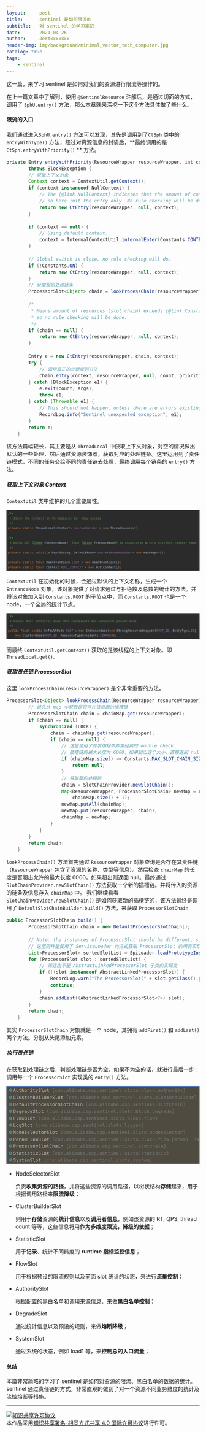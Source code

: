 ```yaml
---
layout:     post
title:      sentinel 是如何限流的
subtitle:   对 sentinel 的学习笔记
date:       2021-04-26
author:     JerAxxxxxxx
header-img: img/background/minimal_vector_tech_computer.jpg
catalog: true
tags:
    - sentinel
---
```


这一篇，来学习 sentinel 是如何对我们的资源进行限流等操作的。

在上一篇文章中了解到，使用 `@SentinelResource` 注解后，是通过切面的方式，调用了 `SphU.entry()` 方法，那么本章就来深挖一下这个方法具体做了些什么。

#### 限流的入口

我们通过进入`SphU.entry()` 方法可以发现，其先是调用到了`CtSph` 类中的 `entryWithType()` 方法，经过对资源信息的封装后，**最终调用的是`CtSph.entryWithPriority()` ** 方法。

```java
private Entry entryWithPriority(ResourceWrapper resourceWrapper, int count, boolean prioritized, Object... args)
        throws BlockException {
    	// 获取上下文对象
        Context context = ContextUtil.getContext();
        if (context instanceof NullContext) {
            // The {@link NullContext} indicates that the amount of context has exceeded the threshold,
            // so here init the entry only. No rule checking will be done.
            return new CtEntry(resourceWrapper, null, context);
        }

        if (context == null) {
            // Using default context.
            context = InternalContextUtil.internalEnter(Constants.CONTEXT_DEFAULT_NAME);
        }

        // Global switch is close, no rule checking will do.
        if (!Constants.ON) {
            return new CtEntry(resourceWrapper, null, context);
        }
		// 获取规则处理链条
        ProcessorSlot<Object> chain = lookProcessChain(resourceWrapper);

        /*
         * Means amount of resources (slot chain) exceeds {@link Constants.MAX_SLOT_CHAIN_SIZE},
         * so no rule checking will be done.
         */
        if (chain == null) {
            return new CtEntry(resourceWrapper, null, context);
        }

        Entry e = new CtEntry(resourceWrapper, chain, context);
        try {
            // 调用真正的处理规则方法
            chain.entry(context, resourceWrapper, null, count, prioritized, args);
        } catch (BlockException e1) {
            e.exit(count, args);
            throw e1;
        } catch (Throwable e1) {
            // This should not happen, unless there are errors existing in Sentinel internal.
            RecordLog.info("Sentinel unexpected exception", e1);
        }
        return e;
    }
```

该方法篇幅较长，其主要是从 `ThreadLocal` 中获取上下文对象，对空的情况做出默认的一些处理，然后通过资源装饰器，获取对应的处理链条。这里运用到了责任链模式，不同的任务交给不同的责任链去处理，最终调用每个链条的 `entry()` 方法。

##### 获取上下文对象 Context

`ContextUtil` 类中维护的几个重要属性。

![ ContextUtil 的重要属性 ](/img/sentinel/ContextUtil_1.png)  

`ContextUtil` 在初始化的时候，会通过默认的上下文名称，生成一个 `EntranceNode` 对象，该对象提供了对请求通过与拒绝数及总数的统计的方法。并将该对象加入到 `Constants.ROOT` 的子节点中，而 `Constants.ROOT` 也是一个 node，一个全局的统计节点。

![ Constants.ROOT ](/img/sentinel/Constants.ROOT.png)  

而最终 `ContextUtil.getContext()` 获取的是该线程的上下文对象。即 `ThreadLocal.get()`.

##### 获取责任链 ProcessorSlot

这里 `lookProcessChain(resourceWrapper)` 是个非常重要的方法。

```java
ProcessorSlot<Object> lookProcessChain(ResourceWrapper resourceWrapper) {
    	// 首先从 map 中获取是否存在该资源的插槽链
        ProcessorSlotChain chain = chainMap.get(resourceWrapper);
        if (chain == null) {
            synchronized (LOCK) {
                chain = chainMap.get(resourceWrapper);
                if (chain == null) {
                    // 这里使用了并发编程中非常经典的 double check
                    // 插槽链的最大长度为 6000，如果超出这个大小，直接返回 null
                    if (chainMap.size() >= Constants.MAX_SLOT_CHAIN_SIZE) {
                        return null;
                    }
                   	// 获取新的处理链
                    chain = SlotChainProvider.newSlotChain();
                    Map<ResourceWrapper, ProcessorSlotChain> newMap = new HashMap<ResourceWrapper, ProcessorSlotChain>(
                        chainMap.size() + 1);
                    newMap.putAll(chainMap);
                    newMap.put(resourceWrapper, chain);
                    chainMap = newMap;
                }
            }
        }
        return chain;
    }
```

`lookProcessChain()` 方法首先通过 `ResourceWrapper` 对象查询是否存在其责任链（`ResourceWrapper` 包含了资源的名称、类型等信息）。然后检查 `chainMap` 的长度是否超出允许的最大长度 6000，如果超出则返回 null。最终通过 `SlotChainProvider.newSlotChain()` 方法获取一个新的插槽链。并将传入的资源的链条及信息存入 `chainMap` 中。 我们继续看看 `SlotChainProvider.newSlotChain()`  是如何获取新的插槽链的，该方法最终是调用了 `DefaultSlotChainBuilder.build()` 方法，来获取 `ProcessorSlotChain`

```java
public ProcessorSlotChain build() {
        ProcessorSlotChain chain = new DefaultProcessorSlotChain();

        // Note: the instances of ProcessorSlot should be different, since they are not stateless.
    	// 这里同样是使用了 ServiceLoader 的方式获取 ProcessorSlot 的所有实现类
        List<ProcessorSlot> sortedSlotList = SpiLoader.loadPrototypeInstanceListSorted(ProcessorSlot.class);
        for (ProcessorSlot slot : sortedSlotList) {
            // 筛选出不是 AbstractLinkedProcessorSlot 子类的实现类
            if (!(slot instanceof AbstractLinkedProcessorSlot)) {
                RecordLog.warn("The ProcessorSlot(" + slot.getClass().getCanonicalName() + ") is not an instance of AbstractLinkedProcessorSlot, can't be added into ProcessorSlotChain");
                continue;
            }
            chain.addLast((AbstractLinkedProcessorSlot<?>) slot);
        }
        return chain;
    }
```

其实 `ProcessorSlotChain` 对象就是一个 node，其拥有 `addFirst()` 和 `addLast()` 两个方法。分别从头尾添加元素。

##### 执行责任链

在获取到处理链之后，判断处理链是否为空，如果不为空的话，就进行最后一步：调用每一个 `ProcessorSlot` 实现类的 `entry()` 方法。

![ 所有的插槽类 ](/img/sentinel/AbstractLinkedProcessorSlot_childs.png)  

- NodeSelectorSlot

  负责**收集资源的路径**，并将这些资源的调用路径，以树状结构**存储**起来，用于根据调用路径来**限流降级**；

- ClusterBuilderSlot

  则用于**存储**资源的**统计信息**以及**调用者信息**，例如该资源的 RT, QPS, thread count 等等，这些信息将用**作为多维度限流，降级的依据**；

- StatisticSlot

  用于**记录**、统计不同纬度的 **runtime 指标监控信息**；

- FlowSlot

  用于根据预设的限流规则以及前面 slot 统计的状态，来进行**流量控制**；

- AuthoritySlot

  根据配置的黑白名单和调用来源信息，来做**黑白名单控制**；

- DegradeSlot

  通过统计信息以及预设的规则，来做**熔断降级**；

- SystemSlot

  通过系统的状态，例如 load1 等，来**控制总的入口流量**；

#### 总结

本篇非常简略的学习了 sentinel 是如何对资源的限流、黑白名单的数据的统计。sentinel 通过责任链的方式，非常直观的做到了对一个资源不同业务维度的统计及流控熔断等措施。





----

<a rel="license" href="http://creativecommons.org/licenses/by-sa/4.0/"><img alt="知识共享许可协议" style="border-width:0" src="https://i.creativecommons.org/l/by-sa/4.0/88x31.png" /></a><br />本作品采用<a rel="license" href="http://creativecommons.org/licenses/by-sa/4.0/">知识共享署名-相同方式共享 4.0 国际许可协议</a>进行许可。